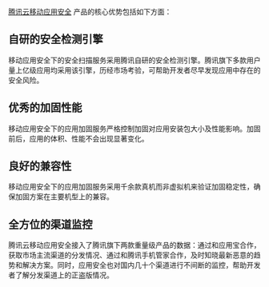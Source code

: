 [腾讯云移动应用安全](https://cloud.tencent.com/product/ms?idx=2) 产品的核心优势包括如下方面：

  ## 自研的安全检测引擎
  移动应用安全下的安全扫描服务采用腾讯自研的安全检测引擎。腾讯旗下多款用户量上亿级应用均采用该引擎，历经市场考验，可帮助开发者尽早发现应用中存在的安全风险。

  ## 优秀的加固性能
  移动应用安全下的应用加固服务严格控制加固对应用安装包大小及性能影响。加固前后，应用的体积、性能不会出现显著变化。

  ## 良好的兼容性
  移动应用安全下的应用加固服务采用千余款真机而非虚拟机来验证加固稳定性，确保加固方案在主要机型上的兼容。

  ## 全方位的渠道监控
  腾讯云移动应用安全接入了腾讯旗下两款重量级产品的数据：通过和应用宝合作，获取市场主流渠道的分发情况、通过和腾讯手机管家合作，及时知晓最新恶意的趋势和解决方案。同时，应用安全也对国内几十个渠道进行不间断的监控，帮助开发者了解分发渠道上的正盗版情况。
